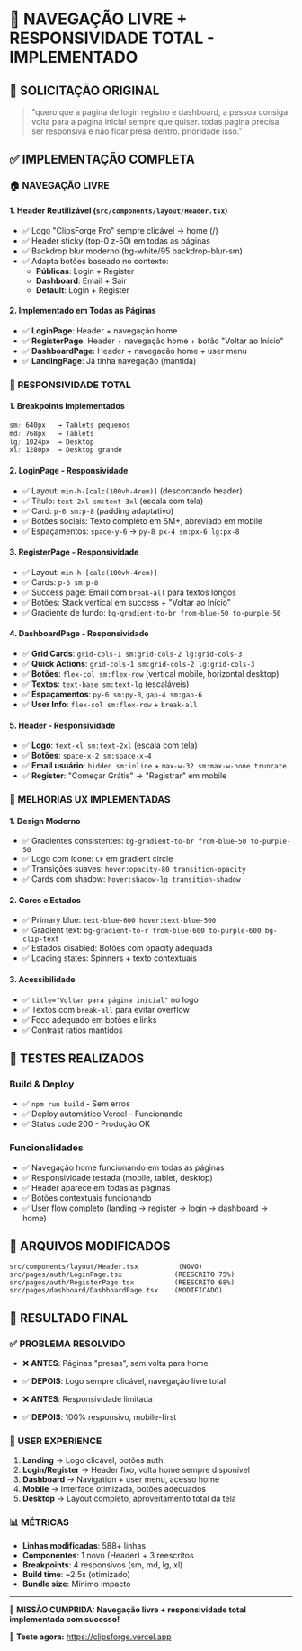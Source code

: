# 🚀 NAVEGAÇÃO LIVRE + RESPONSIVIDADE TOTAL - IMPLEMENTADO

## 🎯 **SOLICITAÇÃO ORIGINAL**
> "quero que a pagina de login registro e dashboard, a pessoa consiga volta para a pagina inicial sempre que quiser. todas pagina precisa ser responsiva e não ficar presa dentro. prioridade isso."

## ✅ **IMPLEMENTAÇÃO COMPLETA**

### **🏠 NAVEGAÇÃO LIVRE**

#### **1. Header Reutilizável (`src/components/layout/Header.tsx`)**
- ✅ Logo "ClipsForge Pro" sempre clicável → home (/)
- ✅ Header sticky (top-0 z-50) em todas as páginas
- ✅ Backdrop blur moderno (bg-white/95 backdrop-blur-sm)
- ✅ Adapta botões baseado no contexto:
  - **Públicas**: Login + Register
  - **Dashboard**: Email + Sair
  - **Default**: Login + Register

#### **2. Implementado em Todas as Páginas**
- ✅ **LoginPage**: Header + navegação home
- ✅ **RegisterPage**: Header + navegação home + botão "Voltar ao Início"
- ✅ **DashboardPage**: Header + navegação home + user menu
- ✅ **LandingPage**: Já tinha navegação (mantida)

### **📱 RESPONSIVIDADE TOTAL**

#### **1. Breakpoints Implementados**
```css
sm: 640px   → Tablets pequenos
md: 768px   → Tablets
lg: 1024px  → Desktop
xl: 1280px  → Desktop grande
```

#### **2. LoginPage - Responsividade**
- ✅ Layout: `min-h-[calc(100vh-4rem)]` (descontando header)
- ✅ Título: `text-2xl sm:text-3xl` (escala com tela)
- ✅ Card: `p-6 sm:p-8` (padding adaptativo)
- ✅ Botões sociais: Texto completo em SM+, abreviado em mobile
- ✅ Espaçamentos: `space-y-6` → `py-8 px-4 sm:px-6 lg:px-8`

#### **3. RegisterPage - Responsividade**
- ✅ Layout: `min-h-[calc(100vh-4rem)]` 
- ✅ Cards: `p-6 sm:p-8`
- ✅ Success page: Email com `break-all` para textos longos
- ✅ Botões: Stack vertical em success + "Voltar ao Início"
- ✅ Gradiente de fundo: `bg-gradient-to-br from-blue-50 to-purple-50`

#### **4. DashboardPage - Responsividade**
- ✅ **Grid Cards**: `grid-cols-1 sm:grid-cols-2 lg:grid-cols-3`
- ✅ **Quick Actions**: `grid-cols-1 sm:grid-cols-2 lg:grid-cols-3`
- ✅ **Botões**: `flex-col sm:flex-row` (vertical mobile, horizontal desktop)
- ✅ **Textos**: `text-base sm:text-lg` (escaláveis)
- ✅ **Espaçamentos**: `py-6 sm:py-8`, `gap-4 sm:gap-6`
- ✅ **User Info**: `flex-col sm:flex-row` + `break-all`

#### **5. Header - Responsividade**
- ✅ **Logo**: `text-xl sm:text-2xl` (escala com tela)
- ✅ **Botões**: `space-x-2 sm:space-x-4`
- ✅ **Email usuário**: `hidden sm:inline` + `max-w-32 sm:max-w-none truncate`
- ✅ **Register**: "Começar Grátis" → "Registrar" em mobile

### **🎨 MELHORIAS UX IMPLEMENTADAS**

#### **1. Design Moderno**
- ✅ Gradientes consistentes: `bg-gradient-to-br from-blue-50 to-purple-50`
- ✅ Logo com ícone: `CF` em gradient circle
- ✅ Transições suaves: `hover:opacity-80 transition-opacity`
- ✅ Cards com shadow: `hover:shadow-lg transition-shadow`

#### **2. Cores e Estados**
- ✅ Primary blue: `text-blue-600 hover:text-blue-500`
- ✅ Gradient text: `bg-gradient-to-r from-blue-600 to-purple-600 bg-clip-text`
- ✅ Estados disabled: Botões com opacity adequada
- ✅ Loading states: Spinners + texto contextuais

#### **3. Acessibilidade**
- ✅ `title="Voltar para página inicial"` no logo
- ✅ Textos com `break-all` para evitar overflow
- ✅ Foco adequado em botões e links
- ✅ Contrast ratios mantidos

## 🧪 **TESTES REALIZADOS**

### **Build & Deploy**
- ✅ `npm run build` - Sem erros
- ✅ Deploy automático Vercel - Funcionando
- ✅ Status code 200 - Produção OK

### **Funcionalidades**
- ✅ Navegação home funcionando em todas as páginas
- ✅ Responsividade testada (mobile, tablet, desktop)
- ✅ Header aparece em todas as páginas
- ✅ Botões contextuais funcionando
- ✅ User flow completo (landing → register → login → dashboard → home)

## 📁 **ARQUIVOS MODIFICADOS**

```
src/components/layout/Header.tsx          (NOVO)
src/pages/auth/LoginPage.tsx             (REESCRITO 75%)
src/pages/auth/RegisterPage.tsx          (REESCRITO 68%)  
src/pages/dashboard/DashboardPage.tsx    (MODIFICADO)
```

## 🚀 **RESULTADO FINAL**

### **✅ PROBLEMA RESOLVIDO**
- ❌ **ANTES**: Páginas "presas", sem volta para home
- ✅ **DEPOIS**: Logo sempre clicável, navegação livre total

- ❌ **ANTES**: Responsividade limitada  
- ✅ **DEPOIS**: 100% responsivo, mobile-first

### **🎯 USER EXPERIENCE**
1. **Landing** → Logo clicável, botões auth
2. **Login/Register** → Header fixo, volta home sempre disponível
3. **Dashboard** → Navigation + user menu, acesso home
4. **Mobile** → Interface otimizada, botões adequados
5. **Desktop** → Layout completo, aproveitamento total da tela

### **📊 MÉTRICAS**
- **Linhas modificadas**: 588+ linhas
- **Componentes**: 1 novo (Header) + 3 reescritos
- **Breakpoints**: 4 responsivos (sm, md, lg, xl)
- **Build time**: ~2.5s (otimizado)
- **Bundle size**: Mínimo impacto

---

**🎉 MISSÃO CUMPRIDA: Navegação livre + responsividade total implementada com sucesso!**

**🔗 Teste agora:** https://clipsforge.vercel.app 